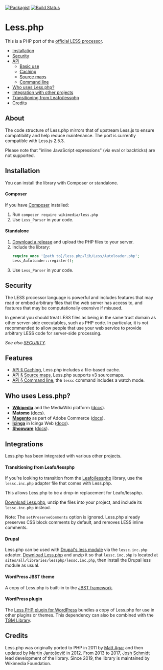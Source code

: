 [![Packagist](https://img.shields.io/packagist/v/wikimedia/less.php.svg?style=flat)](https://packagist.org/packages/wikimedia/less.php)
[![Build Status](https://github.com/wikimedia/less.php/actions/workflows/php.yml/badge.svg)](https://github.com/wikimedia/less.php/actions)

Less.php
========

This is a PHP port of the [official LESS processor](https://lesscss.org).

* [Installation](#installation)
* [Security](#security)
* [API](./API.md)
  * [Basic use](./API.md#basic-use)
  * [Caching](./API.md#caching)
  * [Source maps](./API.md#source-maps)
  * [Command line](./API.md#command-line)
* [Who uses Less.php?](#who-uses-lessphp)
* [Integration with other projects](#integrations)
* [Transitioning from Leafo/lessphp](#transitioning-from-leafolessphp)
* [Credits](#credits)

## About

The code structure of Less.php mirrors that of upstream Less.js to ensure compatibility and help reduce maintenance. The port is currently compatible with Less.js 2.5.3.

Please note that "inline JavaScript expressions" (via eval or backticks) are not supported.

## Installation

You can install the library with Composer or standalone.

#### Composer

If you have [Composer](https://getcomposer.org/download/) installed:

1. Run `composer require wikimedia/less.php`
2. Use `Less_Parser` in your code.

#### Standalone

1. [Download a release](https://github.com/wikimedia/less.php/tags) and upload the PHP files to your server.
2. Include the library:
   ```php
   require_once '[path to]/less.php/lib/Less/Autoloader.php';
   Less_Autoloader::register();
   ```
3. Use `Less_Parser` in your code.

## Security

The LESS processor language is powerful and includes features that may read or embed arbitrary files that the web server has access to, and features that may be computationally exensive if misused.

In general you should treat LESS files as being in the same trust domain as other server-side executables, such as PHP code. In particular, it is not recommended to allow people that use your web service to provide arbitrary LESS code for server-side processing.

_See also [SECURITY](./SECURITY.md)._

## Features

* [API § Caching](./API.md#caching), Less.php includes a file-based cache.
* [API § Source maps](./API.md#source-maps), Less.php supports v3 sourcemaps.
* [API § Command line](./API.md#command-line), the `lessc` command includes a watch mode.

## Who uses Less.php?

* **[Wikipedia](https://en.wikipedia.org/wiki/MediaWiki)** and the MediaWiki platform ([docs](https://www.mediawiki.org/wiki/ResourceLoader/Architecture#Resource:_Styles)).
* **[Matomo](https://en.wikipedia.org/wiki/Matomo_(software))** ([docs](https://devdocs.magento.com/guides/v2.4/frontend-dev-guide/css-topics/custom_preprocess.html)).
* **[Magento](https://en.wikipedia.org/wiki/Magento)** as part of Adobe Commerce ([docs](https://developer.matomo.org/guides/asset-pipeline#vanilla-javascript-css-and-less-files)).
* **[Icinga](https://en.wikipedia.org/wiki/Icinga)** in Icinga Web ([docs](https://github.com/Icinga/icingaweb2)).
* **[Shopware](https://de.wikipedia.org/wiki/Shopware)** ([docs](https://developers.shopware.com/designers-guide/less/)).

## Integrations

Less.php has been integrated with various other projects.

#### Transitioning from Leafo/lessphp

If you're looking to transition from the [Leafo/lessphp](https://github.com/leafo/lessphp) library, use the `lessc.inc.php` adapter file that comes with Less.php.

This allows Less.php to be a drop-in replacement for Leafo/lessphp.

[Download Less.php](https://github.com/wikimedia/less.php/archive/main.zip), unzip the files into your project, and include its `lessc.inc.php` instead.

Note: The `setPreserveComments` option is ignored. Less.php already preserves CSS block comments by default, and removes LESS inline comments.

#### Drupal

Less.php can be used with [Drupal's less module](https://drupal.org/project/less) via the `lessc.inc.php` adapter. [Download Less.php](https://github.com/wikimedia/less.php/archive/main.zip) and unzip it so that `lessc.inc.php` is located at `sites/all/libraries/lessphp/lessc.inc.php`, then install the Drupal less module as usual.

#### WordPress JBST theme

A copy of Less.php is built-in to the [JBST framework](https://github.com/bassjobsen/jamedo-bootstrap-start-theme).

#### WordPress plugin

The [Less PHP plugin for WordPress](https://wordpress.org/plugins/lessphp/) bundles a copy of Less.php for use in other plugins or themes. This dependency can also be combined with the [TGM Library](http://tgmpluginactivation.com/).

## Credits

Less.php was originally ported to PHP in 2011 by [Matt Agar](https://github.com/agar) and then updated by [Martin Jantošovič](https://github.com/Mordred) in 2012. From 2013 to 2017, [Josh Schmidt](https://github.com/oyejorge) lead development of the library. Since 2019, the library is maintained by Wikimedia Foundation.
